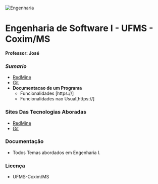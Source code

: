 
![Engenharia](http://2.bp.blogspot.com/-UyhxrVeZylI/UXxfE2AwH9I/AAAAAAAAASw/O7ekyc-P51s/s1600/engenharia%2Bde%2Bsoftware.png)

# Engenharia de Software I - UFMS - Coxim/MS
 __Professor: José__ 
### *Sumario* 
* [RedMine](https://github.com/rafaelgov95/Engenharia-de-Software-I/blob/master/redmine/resumo.txt)
* [Git](https://github.com/rafaelgov95/Engenharia-de-Software-I/blob/master/redmine/resumo.txt) 
* __Documentacao de um Programa__
  - Funcionalidades [https://]
  - Funcionalidades nao Usual[https://]


### Sites Das Tecnologias Aboradas
* [RedMine](http://demo.redmine.org/)
* [Git](github.com)

### Documentação
* Todos Temas abordados em Engenharia I.

### Licença
* UFMS-Coxim/MS

